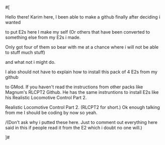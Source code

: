 #[ 

Hello there! Karim here, I been able to make a github finally after deciding i wanted 

to put E2s here I make my self (Or others that have been converted to something else from my E2s i made. 

Only got four of them so bear with me at a chance where i will not be able to stuff much stuff)

and what not i might do. 

I also should not have to explain how to install this pack of 4 E2s from my github 

to GMod. If you haven't read the instructions from other packs like Magnum's RLCPT2 Github. He has the same instruntions to install E2s like his Realistic Locomotive Control Part 2.

Realistic Locomotive Control Part 2. (RLCPT2 for short.) Ok enough talking from me I should be coding by now so yeah.

 \/(Don't ask why i putted these here. Just to comment out everything here said in this if people read it from the E2 which i doubt no one will.)

]#
